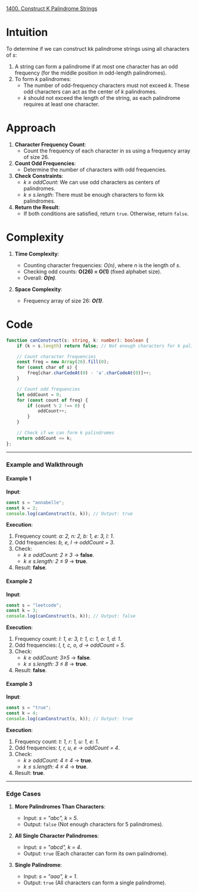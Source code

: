 [1400. Construct K Palindrome Strings](https://leetcode.com/problems/construct-k-palindrome-strings/)

# Intuition

To determine if we can construct kk palindrome strings using all characters of *s*:

1. A string can form a palindrome if at most one character has an odd frequency (for the middle position in odd-length palindromes).
2. To form *k* palindromes:
    - The number of odd-frequency characters must not exceed *k*. These odd characters can act as the center of *k* palindromes.
    - *k* should not exceed the length of the string, as each palindrome requires at least one character.

# Approach

1. **Character Frequency Count**:
    - Count the frequency of each character in ss using a frequency array of size 26.
2. **Count Odd Frequencies**:
    - Determine the number of characters with odd frequencies.
3. **Check Constraints**:
    - *k ≥ oddCount*: We can use odd characters as centers of palindromes.
    - *k ≤ s.length*: There must be enough characters to form kk palindromes.
4. **Return the Result**:    
    - If both conditions are satisfied, return `true`. Otherwise, return `false`.

# Complexity

1. **Time Complexity**:
    - Counting character frequencies: *O(n)*, where *n* is the length of *s*.
    - Checking odd counts: **O(26) = O(1)** (fixed alphabet size).
    - Overall: ***O(n)***.
	
2. **Space Complexity**:
    - Frequency array of size 26: ***O(1)***.

# Code

```typescript
function canConstruct(s: string, k: number): boolean {
    if (k > s.length) return false; // Not enough characters for k palindromes

    // Count character frequencies
    const freq = new Array(26).fill(0);
    for (const char of s) {
        freq[char.charCodeAt(0) - 'a'.charCodeAt(0)]++;
    }

    // Count odd frequencies
    let oddCount = 0;
    for (const count of freq) {
        if (count % 2 !== 0) {
            oddCount++;
        }
    }

    // Check if we can form k palindromes
    return oddCount <= k;
};

```

---

### **Example and Walkthrough**

#### **Example 1**

**Input**:

```typescript
const s = "annabelle";
const k = 2;
console.log(canConstruct(s, k)); // Output: true
```

**Execution**:

1. Frequency count: *a: 2, n: 2, b: 1, e: 3, l: 1*.
2. Odd frequencies: *b, e, l → oddCount = 3*.
3. Check:
    - *k ≥ oddCount: 2 ≥ 3* → **false**.
    - *k ≤ s.length: 2 ≤ 9* → **true**.
4. Result: **false**.

#### **Example 2**

**Input**:

```typescript
const s = "leetcode";
const k = 3;
console.log(canConstruct(s, k)); // Output: false
```

**Execution**:

1. Frequency count: *l: 1, e: 3, t: 1, c: 1, o: 1, d: 1*.
2. Odd frequencies: *l, t, c, o, d → oddCount = 5*.
3. Check:
    - *k ≥ oddCount: 3≥5* → **false**.
    - *k ≤ s.length: 3 ≤ 8* → **true**.
4. Result: **false**.

#### **Example 3**

**Input**:

```typescript
const s = "true";
const k = 4;
console.log(canConstruct(s, k)); // Output: true
```

**Execution**:
1. Frequency count: *t: 1, r: 1, u: 1, e: 1*.
2. Odd frequencies: *t, r, u, e → oddCount = 4*.
3. Check:
    - *k ≥ oddCount: 4 ≥ 4* → **true**.
    - *k ≤ s.length: 4 ≤ 4* → **true**.
4. Result: **true**.

---

### **Edge Cases**

1. **More Palindromes Than Characters**:
    - Input: *s = "abc", k = 5*.
    - Output: `false` (Not enough characters for 5 palindromes).
	
2. **All Single Character Palindromes**:
    - Input: *s = "abcd", k = 4*.
    - Output: `true` (Each character can form its own palindrome).
	
3. **Single Palindrome**:
    - Input: *s = "aaa", k = 1*.
    - Output: `true` (All characters can form a single palindrome).